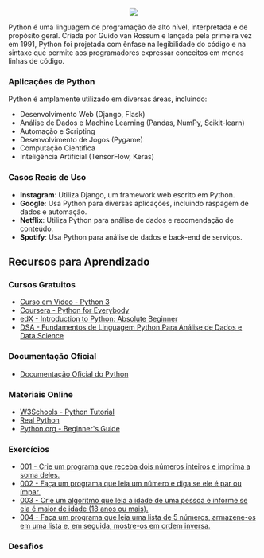 <p align=center><img src='https://www.python.org/static/community_logos/python-logo-master-v3-TM-flattened.png'/></p>


Python é uma linguagem de programação de alto nível, interpretada e de propósito geral. Criada por Guido van Rossum e lançada pela primeira vez em 1991, Python foi projetada com ênfase na legibilidade do código e na sintaxe que permite aos programadores expressar conceitos em menos linhas de código.

### Aplicações de Python

Python é amplamente utilizado em diversas áreas, incluindo:

- Desenvolvimento Web (Django, Flask)
- Análise de Dados e Machine Learning (Pandas, NumPy, Scikit-learn)
- Automação e Scripting
- Desenvolvimento de Jogos (Pygame)
- Computação Científica
- Inteligência Artificial (TensorFlow, Keras)

### Casos Reais de Uso

- **Instagram**: Utiliza Django, um framework web escrito em Python.
- **Google**: Usa Python para diversas aplicações, incluindo raspagem de dados e automação.
- **Netflix**: Utiliza Python para análise de dados e recomendação de conteúdo.
- **Spotify**: Usa Python para análise de dados e back-end de serviços.

## Recursos para Aprendizado

### Cursos Gratuitos

- [Curso em Vídeo - Python 3](https://www.cursoemvideo.com/course/python-3-mundo-1/)
- [Coursera - Python for Everybody](https://www.coursera.org/specializations/python)
- [edX - Introduction to Python: Absolute Beginner](https://www.edx.org/course/introduction-to-python-absolute-beginner-2)
- [DSA - Fundamentos de Linguagem Python Para Análise de Dados e Data Science](https://www.datascienceacademy.com.br/path-player?courseid=fundamentos-de-linguagem-python-para-analise-de-dados-e-data-science)

### Documentação Oficial

- [Documentação Oficial do Python](https://docs.python.org/3/)

### Materiais Online

- [W3Schools - Python Tutorial](https://www.w3schools.com/python/)
- [Real Python](https://realpython.com/)
- [Python.org - Beginner's Guide](https://wiki.python.org/moin/BeginnersGuide)

### Exercícios
- [001 - Crie um programa que receba dois números inteiros e imprima a soma deles.](./exercicios/001.py)
- [002 - Faça um programa que leia um número e diga se ele é par ou ímpar.](./exercicios/002.py)
- [003 - Crie um algoritmo que leia a idade de uma pessoa e informe se ela é maior de idade (18 anos ou mais).](.exercicios/003.py)
- [004 - Faça um programa que leia uma lista de 5 números, armazene-os em uma lista e, em seguida, mostre-os em ordem inversa.](./exercicios/004.py)

### Desafios